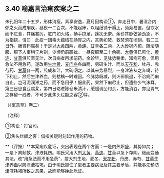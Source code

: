 ## 3.40 喻嘉言治痢疾案之二

朱孔阳年二十五岁，形体消瘦，素享安逸，夏月因构讼①，奔走日中，暑湿合内郁之火而成痢疾，昼夜一二百次，不能起床，以粗纸铺于褥上，频频易置，但饮水而不进食，其痛甚厉，肛门如火烙，扬手掷足，躁扰无奈。余诊其脉弦紧劲急，不为指挠，谓曰：此症一团毒火蕴结在肠胃之内，其势如焚，救焚须在顷刻，若二三日外，肠胃朽腐矣！于是以[大黄](https://www.gmzyjc.com/read/bc/bc02-0.1.1.0.0.md)四两，[黄连](https://www.gmzyjc.com/read/bc/bc03-0.2.2.0.0.md)、[甘草](https://www.gmzyjc.com/read/bc/bc17-0.1.8.0.0.md)各二两，入大砂锅内煎，随滚随服，服下人事稍宁片刻，少顷仍前躁扰。一昼夜服至二十余碗，[大黄](https://www.gmzyjc.com/read/bc/bc02-0.1.1.0.0.md)俱已煎化，[黄连](https://www.gmzyjc.com/read/bc/bc03-0.2.2.0.0.md)、[甘草](https://www.gmzyjc.com/read/bc/bc17-0.1.8.0.0.md)俱煎至无汁，次日病者再求前药。余诊毕，见脉势稍柔，知病可愈，但用急法不用急药，遂改用[生地黄](https://www.gmzyjc.com/read/bc/bc03-0.3.2.0.0.md)、[麦门冬](https://www.gmzyjc.com/read/bc/bc17-0.4.2.0.0.md)各四两，另研生汁、而以[天花粉](https://www.gmzyjc.com/read/bc/bc03-0.1.5.0.0.md)、牡丹、赤芍药、[甘草](https://www.gmzyjc.com/read/bc/bc17-0.1.8.0.0.md)各一两，煎成和汁，大碗咽之。以其来势暴烈，一身津液从之奔竭，待下利止，然后生津养血，则枯槁一时难回。今脉势既减，则火邪俱退，不治痢而痢自止，岂可泥润滞之药，而不急用乎！服此药，果然下痢尽止，但遗些少气沫耳。第三日思食豆腐浆，第四日略进陈仓米清汁，缓缓调至旬余，方能消谷。亦见胃气之存留一线者，不可少此焦头烂额之客②耳。

（《寓意草》卷二）

〔注释〕

①构讼：打官司。

②焦头烂额之客：借指关键时刻起作用的药物。

**〔评按〕**本案痢疾危证，突出表现在两个方面：一是内热炽盛，其势如焚；一是下痢频数，津液耗伤。喻氏采用大剂[大黄](https://www.gmzyjc.com/read/bc/bc02-0.1.1.0.0.md)、[黄连](https://www.gmzyjc.com/read/bc/bc03-0.2.2.0.0.md)、[甘草](https://www.gmzyjc.com/read/bc/bc17-0.1.8.0.0.md)以急下存阴。继而变通其法，改“用急法而不用急药”，投大剂生地、麦冬、[天花粉](https://www.gmzyjc.com/read/bc/bc03-0.1.5.0.0.md)、丹皮、赤芍、[甘草](https://www.gmzyjc.com/read/bc/bc17-0.1.8.0.0.md)生津养血以防津液枯竭。由于喻氏抓住了患者主要病证及其主要矛盾，并能事先预防津液耗竭所致之恶果，故而能够挽此危证。
